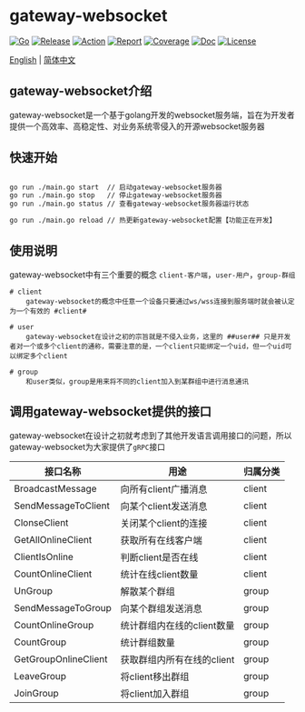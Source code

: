 
# gateway-websocket
[![Go](https://img.shields.io/badge/Go->=1.17-green)](https://go.dev)
[![Release](https://img.shields.io/github/v/release/jefferyjob/go-easy-utils.svg)](https://github.com/jefferyjob/go-easy-utils/releases)
[![Action](https://github.com/jefferyjob/go-easy-utils/workflows/Go/badge.svg?branch=main)](https://github.com/jefferyjob/go-easy-utils/actions)
[![Report](https://goreportcard.com/badge/github.com/jefferyjob/go-easy-utils)](https://goreportcard.com/report/github.com/jefferyjob/go-easy-utils)
[![Coverage](https://codecov.io/gh/jefferyjob/go-easy-utils/branch/main/graph/badge.svg)](https://codecov.io/gh/jefferyjob/go-easy-utils)
[![Doc](https://img.shields.io/badge/go.dev-reference-brightgreen?logo=go&logoColor=white&style=flat)](https://pkg.go.dev/github.com/jefferyjob/go-easy-utils/v2)
[![License](https://img.shields.io/github/license/jefferyjob/go-easy-utils)](https://github.com/jefferyjob/go-easy-utils/blob/main/LICENSE)

[English](README.md) | [简体中文](README.cn.md)

## gateway-websocket介绍
gateway-websocket是一个基于golang开发的websocket服务端，旨在为开发者提供一个高效率、高稳定性、对业务系统零侵入的开源websocket服务器

## 快速开始

```bash

go run ./main.go start  // 启动gateway-websocket服务器
go run ./main.go stop   // 停止gateway-websocket服务器
go run ./main.go status // 查看gateway-websocket服务器运行状态

go run ./main.go reload // 热更新gateway-websocket配置【功能正在开发】
```

## 使用说明

gateway-websocket中有三个重要的概念 `client-客户端`，`user-用户`，`group-群组`

    # client
        gateway-websocket的概念中任意一个设备只要通过ws/wss连接到服务端时就会被认定为一个有效的 #client#
    
    # user
        gateway-websocket在设计之初的宗旨就是不侵入业务，这里的 ##user## 只是开发者对一个或多个client的通称，需要注意的是，一个client只能绑定一个uid，但一个uid可以绑定多个client
    
    # group
        和user类似，group是用来将不同的client加入到某群组中进行消息通讯


## 调用gateway-websocket提供的接口

gateway-websocket在设计之初就考虑到了其他开发语言调用接口的问题，所以gateway-websocket为大家提供了`gRPC`接口

| 接口名称 | 用途                                                                         | 归属分类             |
|--------------| ----------------------------------------------------------------------------------------- |----------------------|
| BroadcastMessage      | 向所有client广播消息                                           | client    |
| SendMessageToClient     | 向某个client发送消息                                                                  | client   |
| ClonseClient   | 关闭某个client的连接                                                             | client |
| GetAllOnlineClient    | 获取所有在线客户端                                                 | client  |
| ClientIsOnline    | 判断client是否在线                                                            | client  |
| CountOnlineClient      | 统计在线client数量                                                                 | client   |
| UnGroup     | 解散某个群组                                        | group   |
| SendMessageToGroup      | 向某个群组发送消息                                                                  | group    |
| CountOnlineGroup     | 统计群组内在线的client数量              | group   |
| CountGroup     | 统计群组数量                           | group   |
| GetGroupOnlineClient    | 获取群组内所有在线的client                     | group  |
| LeaveGroup      | 将client移出群组                                                              | group   |
| JoinGroup    | 将client加入群组 | group  |
